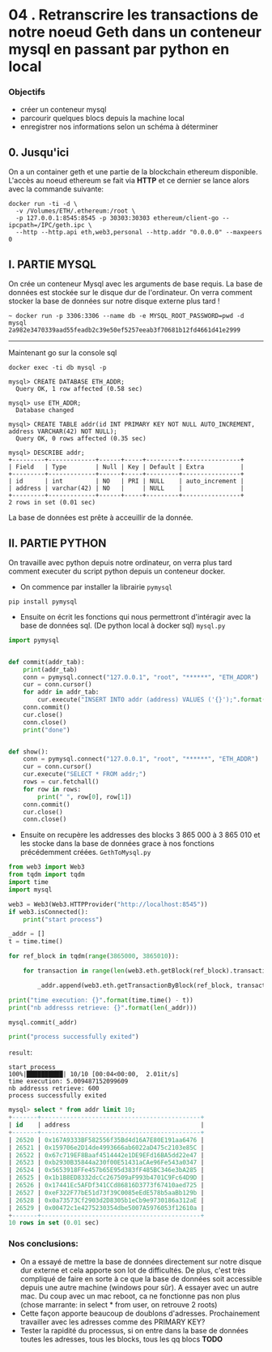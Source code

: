 
# 04 . Retranscrire les transactions de notre noeud Geth dans un conteneur mysql en passant par python en local


### Objectifs
- créer un conteneur mysql
- parcourir quelques blocs depuis la machine local
- enregistrer nos informations selon un schéma à déterminer


## 0. Jusqu'ici

On a un container geth et une partie de la blockchain ethereum disponible.
L'accès au noeud ethereum se fait via **HTTP** et ce dernier se lance alors avec la commande suivante:
```shell script
docker run -ti -d \
  -v /Volumes/ETH/.ethereum:/root \
  -p 127.0.0.1:8545:8545 -p 30303:30303 ethereum/client-go --ipcpath=/IPC/geth.ipc \
  --http --http.api eth,web3,personal --http.addr "0.0.0.0" --maxpeers 0
```

## I. PARTIE MYSQL

On crée un conteneur Mysql avec les arguments de base requis. La base de données est stockée sur le disque dur de l'ordinateur. 
On verra comment stocker la base de données sur notre disque externe plus tard !

```shell script
~ docker run -p 3306:3306 --name db -e MYSQL_ROOT_PASSWORD=pwd -d mysql
2a982e3470339aad55feadb2c39e50ef5257eeab3f70681b12fd4661d41e2999
```

---

Maintenant go sur la console sql
```shell script
docker exec -ti db mysql -p

mysql> CREATE DATABASE ETH_ADDR;
  Query OK, 1 row affected (0.58 sec)

mysql> use ETH_ADDR;
  Database changed

mysql> CREATE TABLE addr(id INT PRIMARY KEY NOT NULL AUTO_INCREMENT, address VARCHAR(42) NOT NULL);
  Query OK, 0 rows affected (0.35 sec)

mysql> DESCRIBE addr;
+---------+-------------+------+-----+---------+----------------+
| Field   | Type        | Null | Key | Default | Extra          |
+---------+-------------+------+-----+---------+----------------+
| id      | int         | NO   | PRI | NULL    | auto_increment |
| address | varchar(42) | NO   |     | NULL    |                |
+---------+-------------+------+-----+---------+----------------+
2 rows in set (0.01 sec)
```

La base de données est prête à acceuillir de la donnée. 

## II. PARTIE PYTHON

On travaille avec python depuis notre ordinateur, on verra plus tard comment executer du script python depuis un conteneur docker.

- On commence par installer la librairie `pymysql`
```shell script
pip install pymysql
```

- Ensuite on écrit les fonctions qui nous permettront d'intéragir avec la base de données sql. (De python local à docker sql)
`mysql.py`
```python
import pymysql


def commit(addr_tab):
    print(addr_tab)
    conn = pymysql.connect("127.0.0.1", "root", "******", "ETH_ADDR")
    cur = conn.cursor()
    for addr in addr_tab:
        cur.execute("INSERT INTO addr (address) VALUES ('{}');".format(addr))
    conn.commit()
    cur.close()
    conn.close()
    print("done")


def show():
    conn = pymysql.connect("127.0.0.1", "root", "******", "ETH_ADDR")
    cur = conn.cursor()
    cur.execute("SELECT * FROM addr;")
    rows = cur.fetchall()
    for row in rows:
        print(" ", row[0], row[1])
    conn.commit()
    cur.close()
    conn.close()
```

- Ensuite on recupère les addresses des blocks 3 865 000 à 3 865 010 et les stocke dans la base de données grace à nos fonctions précédemment créées. 
`GethToMysql.py`
```python
from web3 import Web3
from tqdm import tqdm
import time
import mysql

web3 = Web3(Web3.HTTPProvider("http://localhost:8545"))
if web3.isConnected():
    print("start process")

_addr = []
t = time.time()

for ref_block in tqdm(range(3865000, 3865010)):

    for transaction in range(len(web3.eth.getBlock(ref_block).transactions)):

        _addr.append(web3.eth.getTransactionByBlock(ref_block, transaction)['from'])

print("time execution: {}".format(time.time() - t))
print("nb addresss retrieve: {}".format(len(_addr)))

mysql.commit(_addr)

print("process successfully exited")
```

`result`:
```
start process
100%|██████████| 10/10 [00:04<00:00,  2.01it/s]
time execution: 5.009487152099609
nb addresss retrieve: 600
process successfully exited
```

```sql
mysql> select * from addr limit 10;
+-------+--------------------------------------------+
| id    | address                                    |
+-------+--------------------------------------------+
| 26520 | 0x167A9333BF582556f35Bd4d16A7E80E191aa6476 |
| 26521 | 0x159706e2D14de4993666ab6022aD475c2103e85C |
| 26522 | 0x67c719EF8Baaf4514442e1DE9EFd16BA5dd22e47 |
| 26523 | 0xb2930B35844a230f00E51431aCAe96Fe543a0347 |
| 26524 | 0x5653918FFe457b65E95d383fF485BC346e3bA285 |
| 26525 | 0x1b1B8ED8332dcCc267509aF993b4701C9Fc64D9D |
| 26526 | 0x17441Ec5AFDf341CCd86816D3773f67410aed725 |
| 26527 | 0xeF322F77bE51d73f39C0085eEdE578b5aaBb129b |
| 26528 | 0x0a73573Cf2903d2D8305b1eCb9e9730186a312aE |
| 26529 | 0x00472c1e4275230354dbe5007A5976053f12610a |
+-------+--------------------------------------------+
10 rows in set (0.01 sec)
```

### Nos conclusions:
- On a essayé de mettre la base de données directement sur notre disque dur externe et cela apporte son lot de difficultés. 
  De plus, c'est très compliqué de faire en sorte à ce que la base de données soit accessible depuis une autre machine (windows pour sûr). 
  A essayer avec un autre mac. Du coup avec un mac reboot, ca ne fonctionne pas non plus (chose marrante: in select * from user, on retrouve 2 roots)
- Cette façon apporte beaucoup de doublons d'adresses. Prochainement travailler avec les adresses comme des PRIMARY KEY?
- Tester la rapidité du processus, si on entre dans la base de données toutes les adresses, tous les blocks, tous les qq blocs **TODO**
